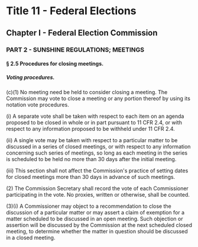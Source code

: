 
# Title 11 - Federal Elections
## Chapter I - Federal Election Commission
### PART 2 - SUNSHINE REGULATIONS; MEETINGS
#### § 2.5 Procedures for closing meetings.
##### Voting procedures.

(c)(1) No meeting need be held to consider closing a meeting. The Commission may vote to close a meeting or any portion thereof by using its notation vote procedures.

(i) A separate vote shall be taken with respect to each item on an agenda proposed to be closed in whole or in part pursuant to 11 CFR 2.4, or with respect to any information proposed to be withheld under 11 CFR 2.4.

(ii) A single vote may be taken with respect to a particular matter to be discussed in a series of closed meetings, or with respect to any information concerning such series of meetings, so long as each meeting in the series is scheduled to be held no more than 30 days after the initial meeting.

(iii) This section shall not affect the Commission's practice of setting dates for closed meetings more than 30 days in advance of such meetings.

(2) The Commission Secretary shall record the vote of each Commissioner participating in the vote. No proxies, written or otherwise, shall be counted.

(3)(i) A Commissioner may object to a recommendation to close the discussion of a particular matter or may assert a claim of exemption for a matter scheduled to be discussed in an open meeting. Such objection or assertion will be discussed by the Commission at the next scheduled closed meeting, to determine whether the matter in question should be discussed in a closed meeting.
